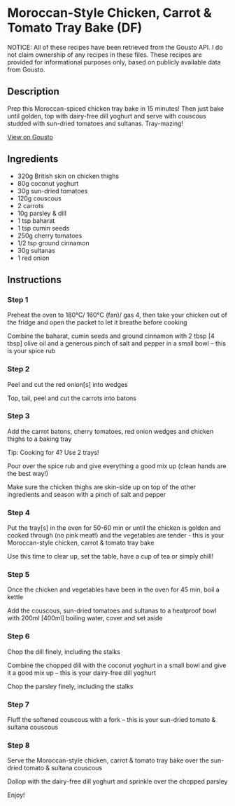 # Moroccan-Style Chicken, Carrot & Tomato Tray Bake (DF)

NOTICE: All of these recipes have been retrieved from the Gousto API. I do not claim ownership of any recipes in these files. These recipes are provided for informational purposes only, based on publicly available data from Gousto.

## Description

Prep this Moroccan-spiced chicken tray bake in 15 minutes! Then just bake until golden, top with dairy-free dill yoghurt and serve with couscous studded with sun-dried tomatoes and sultanas. Tray-mazing! 

[View on Gousto](https://www.gousto.co.uk/recipes/cookbook/moroccan-style-chicken-carrot-tomato-tray-bake-df)

## Ingredients

- 320g British skin on chicken thighs
- 80g coconut yoghurt
- 30g sun-dried tomatoes
- 120g couscous
- 2 carrots
- 10g parsley & dill
- 1 tsp baharat
- 1 tsp cumin seeds
- 250g cherry tomatoes
- 1/2 tsp ground cinnamon
- 30g sultanas
- 1 red onion

## Instructions


### Step 1

Preheat the oven to 180°C/ 160°C (fan)/ gas 4, then take your chicken out of the fridge and open the packet to let it breathe before cooking

Combine the baharat, cumin seeds and ground cinnamon with 2 tbsp <span class="text-danger">[4 tbsp]</span> olive oil and a generous pinch of salt and pepper in a small bowl – this is your spice rub


### Step 2

Peel and cut the red onion<span class="text-danger">[s]</span> into wedges

Top, tail, peel and cut the carrots into batons


### Step 3

Add the carrot batons, cherry tomatoes, red onion wedges and chicken thighs to a baking tray

Tip: Cooking for 4? Use 2 trays!

Pour over the spice rub and give everything a good mix up (clean hands are the best way!)

Make sure the chicken thighs are skin-side up on top of the other ingredients and season with a pinch of salt and pepper


### Step 4

Put the tray<span class="text-danger">[s]</span> in the oven for 50-60 min or until the chicken is golden and cooked through (no pink meat!) and the vegetables are tender - this is your Moroccan-style chicken, carrot & tomato tray bake

Use this time to clear up, set the table, have a cup of tea or simply chill!


### Step 5

Once the chicken and vegetables have been in the oven for 45 min, boil a kettle

Add the couscous, sun-dried tomatoes and sultanas to a heatproof bowl with 200ml <span class="text-danger">[400ml]</span> boiling water, cover and set aside


### Step 6

Chop the dill finely, including the stalks

Combine the chopped dill with the coconut yoghurt in a small bowl and give it a good mix up – this is your dairy-free dill yoghurt

Chop the parsley finely, including the stalks


### Step 7

Fluff the softened couscous with a fork – this is your sun-dried tomato & sultana couscous

### Step 8

Serve the Moroccan-style chicken, carrot & tomato tray bake over the sun-dried tomato & sultana couscous

Dollop with the dairy-free dill yoghurt and sprinkle over the chopped parsley

Enjoy!

